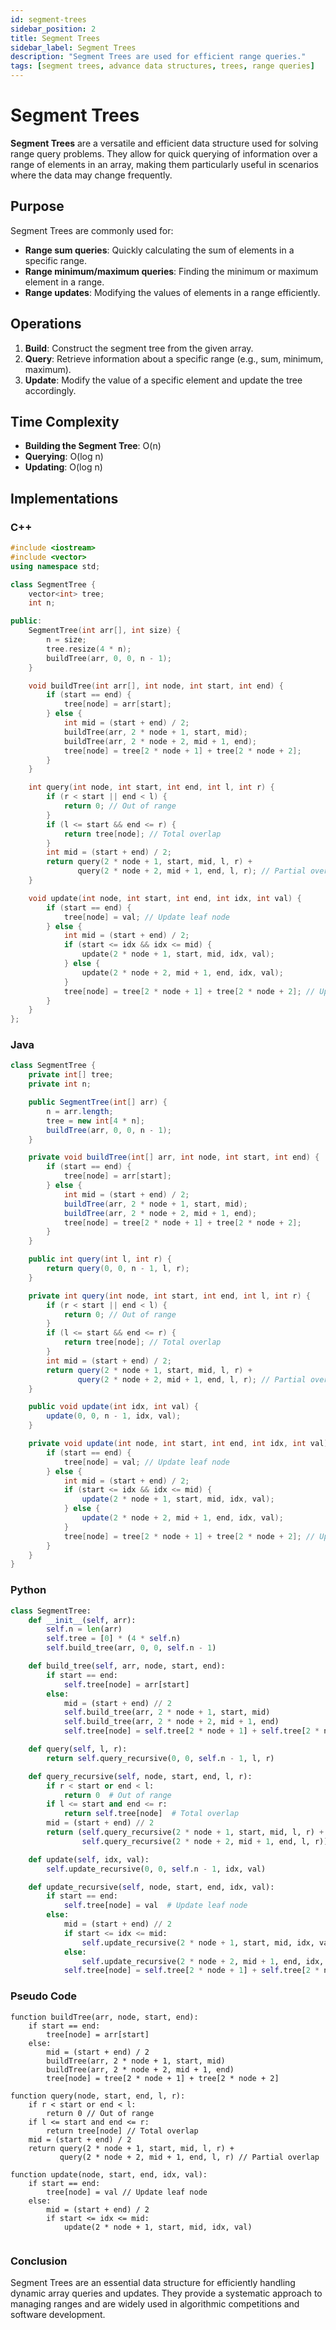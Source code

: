 ```yaml
---
id: segment-trees
sidebar_position: 2
title: Segment Trees
sidebar_label: Segment Trees
description: "Segment Trees are used for efficient range queries."
tags: [segment trees, advance data structures, trees, range queries]
---
```


# Segment Trees

**Segment Trees** are a versatile and efficient data structure used for solving range query problems. They allow for quick querying of information over a range of elements in an array, making them particularly useful in scenarios where the data may change frequently.

## Purpose

Segment Trees are commonly used for:

- **Range sum queries**: Quickly calculating the sum of elements in a specific range.
- **Range minimum/maximum queries**: Finding the minimum or maximum element in a range.
- **Range updates**: Modifying the values of elements in a range efficiently.

## Operations

1. **Build**: Construct the segment tree from the given array.
2. **Query**: Retrieve information about a specific range (e.g., sum, minimum, maximum).
3. **Update**: Modify the value of a specific element and update the tree accordingly.

## Time Complexity

- **Building the Segment Tree**: O(n)
- **Querying**: O(log n)
- **Updating**: O(log n)

## Implementations

### C++

```cpp
#include <iostream>
#include <vector>
using namespace std;

class SegmentTree {
    vector<int> tree;
    int n;

public:
    SegmentTree(int arr[], int size) {
        n = size;
        tree.resize(4 * n);
        buildTree(arr, 0, 0, n - 1);
    }

    void buildTree(int arr[], int node, int start, int end) {
        if (start == end) {
            tree[node] = arr[start];
        } else {
            int mid = (start + end) / 2;
            buildTree(arr, 2 * node + 1, start, mid);
            buildTree(arr, 2 * node + 2, mid + 1, end);
            tree[node] = tree[2 * node + 1] + tree[2 * node + 2];
        }
    }

    int query(int node, int start, int end, int l, int r) {
        if (r < start || end < l) {
            return 0; // Out of range
        }
        if (l <= start && end <= r) {
            return tree[node]; // Total overlap
        }
        int mid = (start + end) / 2;
        return query(2 * node + 1, start, mid, l, r) +
               query(2 * node + 2, mid + 1, end, l, r); // Partial overlap
    }

    void update(int node, int start, int end, int idx, int val) {
        if (start == end) {
            tree[node] = val; // Update leaf node
        } else {
            int mid = (start + end) / 2;
            if (start <= idx && idx <= mid) {
                update(2 * node + 1, start, mid, idx, val);
            } else {
                update(2 * node + 2, mid + 1, end, idx, val);
            }
            tree[node] = tree[2 * node + 1] + tree[2 * node + 2]; // Update parent
        }
    }
};
```
### Java
```java
class SegmentTree {
    private int[] tree;
    private int n;

    public SegmentTree(int[] arr) {
        n = arr.length;
        tree = new int[4 * n];
        buildTree(arr, 0, 0, n - 1);
    }

    private void buildTree(int[] arr, int node, int start, int end) {
        if (start == end) {
            tree[node] = arr[start];
        } else {
            int mid = (start + end) / 2;
            buildTree(arr, 2 * node + 1, start, mid);
            buildTree(arr, 2 * node + 2, mid + 1, end);
            tree[node] = tree[2 * node + 1] + tree[2 * node + 2];
        }
    }

    public int query(int l, int r) {
        return query(0, 0, n - 1, l, r);
    }

    private int query(int node, int start, int end, int l, int r) {
        if (r < start || end < l) {
            return 0; // Out of range
        }
        if (l <= start && end <= r) {
            return tree[node]; // Total overlap
        }
        int mid = (start + end) / 2;
        return query(2 * node + 1, start, mid, l, r) +
               query(2 * node + 2, mid + 1, end, l, r); // Partial overlap
    }

    public void update(int idx, int val) {
        update(0, 0, n - 1, idx, val);
    }

    private void update(int node, int start, int end, int idx, int val) {
        if (start == end) {
            tree[node] = val; // Update leaf node
        } else {
            int mid = (start + end) / 2;
            if (start <= idx && idx <= mid) {
                update(2 * node + 1, start, mid, idx, val);
            } else {
                update(2 * node + 2, mid + 1, end, idx, val);
            }
            tree[node] = tree[2 * node + 1] + tree[2 * node + 2]; // Update parent
        }
    }
}
```
### Python
```python
class SegmentTree:
    def __init__(self, arr):
        self.n = len(arr)
        self.tree = [0] * (4 * self.n)
        self.build_tree(arr, 0, 0, self.n - 1)

    def build_tree(self, arr, node, start, end):
        if start == end:
            self.tree[node] = arr[start]
        else:
            mid = (start + end) // 2
            self.build_tree(arr, 2 * node + 1, start, mid)
            self.build_tree(arr, 2 * node + 2, mid + 1, end)
            self.tree[node] = self.tree[2 * node + 1] + self.tree[2 * node + 2]

    def query(self, l, r):
        return self.query_recursive(0, 0, self.n - 1, l, r)

    def query_recursive(self, node, start, end, l, r):
        if r < start or end < l:
            return 0  # Out of range
        if l <= start and end <= r:
            return self.tree[node]  # Total overlap
        mid = (start + end) // 2
        return (self.query_recursive(2 * node + 1, start, mid, l, r) +
                self.query_recursive(2 * node + 2, mid + 1, end, l, r))  # Partial overlap

    def update(self, idx, val):
        self.update_recursive(0, 0, self.n - 1, idx, val)

    def update_recursive(self, node, start, end, idx, val):
        if start == end:
            self.tree[node] = val  # Update leaf node
        else:
            mid = (start + end) // 2
            if start <= idx <= mid:
                self.update_recursive(2 * node + 1, start, mid, idx, val)
            else:
                self.update_recursive(2 * node + 2, mid + 1, end, idx, val)
            self.tree[node] = self.tree[2 * node + 1] + self.tree[2 * node + 2]  # Update parent
```
### Pseudo Code
```
function buildTree(arr, node, start, end):
    if start == end:
        tree[node] = arr[start]
    else:
        mid = (start + end) / 2
        buildTree(arr, 2 * node + 1, start, mid)
        buildTree(arr, 2 * node + 2, mid + 1, end)
        tree[node] = tree[2 * node + 1] + tree[2 * node + 2]

function query(node, start, end, l, r):
    if r < start or end < l:
        return 0 // Out of range
    if l <= start and end <= r:
        return tree[node] // Total overlap
    mid = (start + end) / 2
    return query(2 * node + 1, start, mid, l, r) +
           query(2 * node + 2, mid + 1, end, l, r) // Partial overlap

function update(node, start, end, idx, val):
    if start == end:
        tree[node] = val // Update leaf node
    else:
        mid = (start + end) / 2
        if start <= idx <= mid:
            update(2 * node + 1, start, mid, idx, val)
       
```
### Conclusion

Segment Trees are an essential data structure for efficiently handling dynamic array queries and updates. They provide a systematic approach to managing ranges and are widely used in algorithmic competitions and software development.
